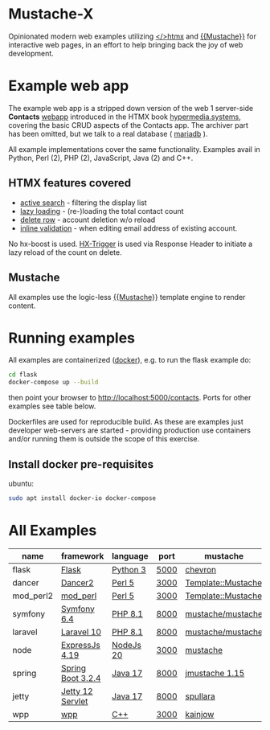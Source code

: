# Mustache-X 

Opinionated modern web examples utilizing [&lt;/&gt;htmx](https://htmx.org/) and [{{Mustache}}](https://mustache.github.io/) for interactive web pages,
in an effort to help bringing back the joy of web development.

# Example web app

The example web app is a stripped down version of the web 1 server-side <b>Contacts</b> [webapp](https://hypermedia.systems/a-web-1-0-application/) introduced in the HTMX book [hypermedia.systems](https://hypermedia.systems/), covering the basic CRUD aspects of the Contacts app. The archiver part has been omitted, but we talk to a real database ( [mariadb](https://mariadb.com/) ).

All example implementations cover the same functionality. Examples avail in Python, Perl (2), PHP (2), JavaScript, Java (2) and C++.

## HTMX features covered

- [active search](https://htmx.org/examples/active-search/) - filtering the display list
- [lazy loading](https://htmx.org/examples/lazy-load/) - (re-)loading the total contact count
- [delete row](https://htmx.org/examples/delete-row/) - account deletion w/o reload
- [inline validation](https://htmx.org/examples/inline-validation/) - when editing email address of existing account.

No hx-boost is used. [HX-Trigger](https://htmx.org/headers/hx-trigger/) is used via Response Header to initiate a lazy reload of the count on delete.

## Mustache

All examples use the logic-less [{{Mustache}}](https://mustache.github.io/) template engine to render content.

# Running examples

All examples are containerized ([docker](https://www.docker.com/)), e.g. to run the flask example do:

```bash
cd flask
docker-compose up --build
```
then point your browser to [http://localhost:5000/contacts](http://localhost:5000/contacts). Ports for other examples see table below.

Dockerfiles are used for reproducible build. As these are examples just developer web-servers are started - providing production use containers and/or running them is outside the scope of this exercise.

## Install docker pre-requisites

ubuntu:
```bash
sudo apt install docker-io docker-compose
```
# All Examples

|name|framework|language|port|mustache|
|----|---------|--------|----|--------|
|flask|[Flask](https://flask.palletsprojects.com/)|[Python 3](https://www.python.org/)|[5000](http://localhost:5000/contacts)|[chevron](https://pypi.org/project/chevron/)|
|dancer|[Dancer2](https://perldancer.org/)|[Perl 5](https://www.perl.org/)|[3000](http://localhost:3000/contacts)|[Template::Mustache](https://metacpan.org/dist/Template-Mustache)|
|mod_perl2|[mod_perl](https://perl.apache.org/)|[Perl 5](https://www.perl.org/)|[3000](http://localhost:3000/contacts)|[Template::Mustache](https://metacpan.org/dist/Template-Mustache)|
|symfony|[Symfony 6.4](https://symfony.com/)|[PHP 8.1](https://www.php.net/)|[8000](http://localhost:8000/contacts)|[mustache/mustache](https://packagist.org/packages/mustache/mustache)|
|laravel|[Laravel 10](https://laravel.com/)|[PHP 8.1](https://www.php.net/)|[8000](http://localhost:8000/contacts)|[mustache/mustache](https://packagist.org/packages/mustache/mustache)|
|node|[ExpressJs 4.19](http://expressjs.com/)|[NodeJs 20](https://nodejs.org/en)|[3000](http://localhost:3000/contacts)|[mustache](https://www.npmjs.com/package/mustache)|
|spring|[Spring Boot 3.2.4](https://spring.io/projects/spring-boot)|[Java 17](https://openjdk.org/projects/jdk/17/)|[8000](http://localhost:8000/contacts)|[jmustache 1.15](https://github.com/samskivert/jmustache)|
|jetty|[Jetty 12 Servlet](https://eclipse.dev/jetty/)|[Java 17](https://openjdk.org/projects/jdk/17/)|[8000](http://localhost:8000/contacts)|[spullara](https://github.com/spullara/mustache.java)|
|wpp|[wpp](https://github.com/littlemole/wpp)|[C++](https://isocpp.org/)|[3000](http://localhost:3000/contacts)|[kainjow](https://github.com/kainjow/Mustache)|
 
</table>